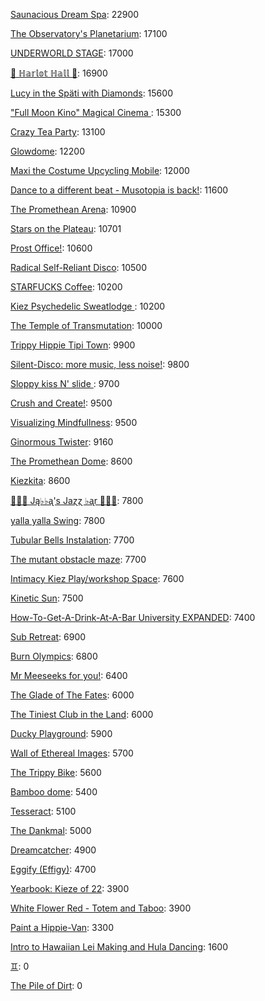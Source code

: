 [Saunacious Dream Spa](https://kiezburn.dreams.wtf/kiez-burn-2022/625156b9bff459002d4b0801): 22900

[The Observatory's Planetarium](https://kiezburn.dreams.wtf/kiez-burn-2022/6251457dbff459002d4add81): 17100

[UNDERWORLD STAGE](https://kiezburn.dreams.wtf/kiez-burn-2022/624b3b15bff459002d47560e): 17000

[🍑 ℍ𝕒𝕣𝕝𝕠𝕥 ℍ𝕒𝕝𝕝 🍑](https://kiezburn.dreams.wtf/kiez-burn-2022/625062fcbff459002d4a2279): 16900

[Lucy in the Späti with Diamonds](https://kiezburn.dreams.wtf/kiez-burn-2022/62417185bff459002d4579a3): 15600

[ "Full Moon Kino" Magical Cinema ](https://kiezburn.dreams.wtf/kiez-burn-2022/62502e40bff459002d49db0d): 15300

[Crazy Tea Party](https://kiezburn.dreams.wtf/kiez-burn-2022/624f3ec9bff459002d495da3): 13100

[Glowdome](https://kiezburn.dreams.wtf/kiez-burn-2022/6253221dbff459002d4f33b8): 12200

[Maxi the Costume Upcycling Mobile](https://kiezburn.dreams.wtf/kiez-burn-2022/625303b9bff459002d4e9647): 12000

[Dance to a different beat - Musotopia is back!](https://kiezburn.dreams.wtf/kiez-burn-2022/6252a290bff459002d4cf22c): 11600

[The Promethean Arena](https://kiezburn.dreams.wtf/kiez-burn-2022/62517552bff459002d4b2f4c): 10900

[Stars on the Plateau](https://kiezburn.dreams.wtf/kiez-burn-2022/62505020bff459002d4a0115): 10701

[Prost Office!](https://kiezburn.dreams.wtf/kiez-burn-2022/62506c97bff459002d4a291c): 10600

[Radical Self-Reliant Disco](https://kiezburn.dreams.wtf/kiez-burn-2022/624c0e65bff459002d47ad27): 10500

[STARFUCKS Coffee](https://kiezburn.dreams.wtf/kiez-burn-2022/62525edebff459002d4c88e4): 10200

[Kiez Psychedelic Sweatlodge ](https://kiezburn.dreams.wtf/kiez-burn-2022/6252c733bff459002d4d4e0a): 10200

[The Temple of Transmutation](https://kiezburn.dreams.wtf/kiez-burn-2022/62499a8dbff459002d46e87a): 10000

[Trippy Hippie Tipi Town](https://kiezburn.dreams.wtf/kiez-burn-2022/6250a340bff459002d4a86d2): 9900

[Silent-Disco: more music, less noise!](https://kiezburn.dreams.wtf/kiez-burn-2022/624f3aaabff459002d4950e4): 9800

[Sloppy kiss N' slide ](https://kiezburn.dreams.wtf/kiez-burn-2022/62534fedbff459002d51406f): 9700

[Crush and Create!](https://kiezburn.dreams.wtf/kiez-burn-2022/624f063abff459002d48ca8c): 9500

[Visualizing Mindfullness](https://kiezburn.dreams.wtf/kiez-burn-2022/625303cabff459002d4e980e): 9500

[Ginormous Twister](https://kiezburn.dreams.wtf/kiez-burn-2022/6251dd67bff459002d4c2197): 9160

[The Promethean Dome](https://kiezburn.dreams.wtf/kiez-burn-2022/6250072fbff459002d49b341): 8600

[Kiezkita](https://kiezburn.dreams.wtf/kiez-burn-2022/625352d6bff459002d516cab): 8600

[🎹🎹🎹 Ją♭♭ᶏ's Jaɀɀ ♭ᶏr 🎹🎹🎹](https://kiezburn.dreams.wtf/kiez-burn-2022/625e8179bff459002d5eee75): 7800

[yalla yalla Swing](https://kiezburn.dreams.wtf/kiez-burn-2022/6252f5d9bff459002d4e38f1): 7800

[Tubular Bells Instalation](https://kiezburn.dreams.wtf/kiez-burn-2022/624db933bff459002d4824be): 7700

[The mutant obstacle maze](https://kiezburn.dreams.wtf/kiez-burn-2022/623c3e06bff459002d44bed2): 7700

[Intimacy Kiez Play/workshop Space](https://kiezburn.dreams.wtf/kiez-burn-2022/62507577bff459002d4a4266): 7600

[Kinetic Sun](https://kiezburn.dreams.wtf/kiez-burn-2022/6252cb83bff459002d4d6b15): 7500

[How-To-Get-A-Drink-At-A-Bar University EXPANDED](https://kiezburn.dreams.wtf/kiez-burn-2022/624ea014bff459002d486b47): 7400

[Sub Retreat](https://kiezburn.dreams.wtf/kiez-burn-2022/62533d5abff459002d500916): 6900

[Burn Olympics](https://kiezburn.dreams.wtf/kiez-burn-2022/62389918bff459002d43f4a2): 6800

[Mr Meeseeks for you!](https://kiezburn.dreams.wtf/kiez-burn-2022/62589728bff459002d590988): 6400

[The Glade of The Fates](https://kiezburn.dreams.wtf/kiez-burn-2022/62514be0bff459002d4aff19): 6000

[The Tiniest Club in the Land](https://kiezburn.dreams.wtf/kiez-burn-2022/624c1864bff459002d47b77b): 6000

[Ducky Playground](https://kiezburn.dreams.wtf/kiez-burn-2022/62534b08bff459002d510123): 5900

[Wall of Ethereal Images](https://kiezburn.dreams.wtf/kiez-burn-2022/624f316fbff459002d494699): 5700

[The Trippy Bike](https://kiezburn.dreams.wtf/kiez-burn-2022/622b5c82d875f9002daf63c2): 5600

[Bamboo dome](https://kiezburn.dreams.wtf/kiez-burn-2022/62442c02bff459002d461275): 5400

[Tesseract](https://kiezburn.dreams.wtf/kiez-burn-2022/624ca260bff459002d47e5c8): 5100

[The Dankmal](https://kiezburn.dreams.wtf/kiez-burn-2022/6252a27abff459002d4cf141): 5000

[Dreamcatcher](https://kiezburn.dreams.wtf/kiez-burn-2022/62532a41bff459002d4f5d2d): 4900

[Eggify (Effigy)](https://kiezburn.dreams.wtf/kiez-burn-2022/62528776bff459002d4ca260): 4700

[Yearbook: Kieze of 22](https://kiezburn.dreams.wtf/kiez-burn-2022/625342a3bff459002d507320): 3900

[White Flower Red - Totem and Taboo](https://kiezburn.dreams.wtf/kiez-burn-2022/624ee124bff459002d48a1c1): 3900

[Paint a Hippie-Van](https://kiezburn.dreams.wtf/kiez-burn-2022/624e8e65bff459002d485e8a): 3300

[Intro to Hawaiian Lei Making and Hula Dancing](https://kiezburn.dreams.wtf/kiez-burn-2022/62533e56bff459002d5028f4): 1600

[♊︎](https://kiezburn.dreams.wtf/kiez-burn-2022/62525228bff459002d4c81cc): 0

[The Pile of Dirt](https://kiezburn.dreams.wtf/kiez-burn-2022/6234dd4fbff459002d42c5d9): 0

